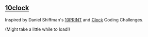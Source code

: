 ## [10clock](https://hikaruaikawa.github.io/10clock/)

Inspired by Daniel Shiffman's [10PRINT](https://www.youtube.com/watch?v=bEyTZ5ZZxZs) and [Clock](https://www.youtube.com/watch?v=E4RyStef-gY) Coding Challenges.

(Might take a little while to load!)
